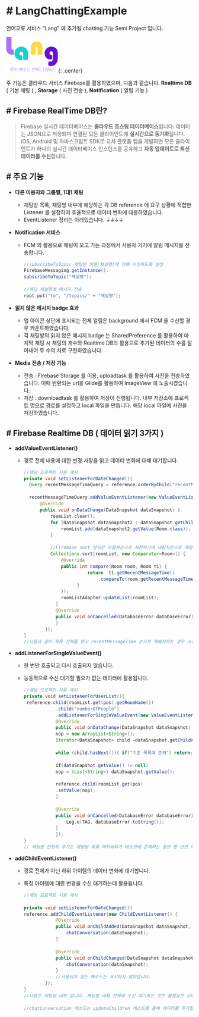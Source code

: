 # # LangChattingExample

언어교류 서비스 "Lang" 에 추가될 chatting 기능 Semi Project 입니다.



![img](./image/splash_logo.png){: .center}



주 기능은 클라우드 서비스 Firebase를 활용하였으며, 다음과 같습니다.  **Realtime DB** ( 기본 채팅 ) , **Storage** ( 사진 전송 ), **Notification** ( 알림 기능 )

## # Firebase RealTime DB란?

> Firebase 실시간 데이터베이스는 **클라우드 호스팅 데이터베이스**입니다. 데이터는 JSON으로 저장되며 연결된 모든 클라이언트에 **실시간으로 동기화**됩니다. iOS, Android 및 자바스크립트 SDK로 교차 플랫폼 앱을 개발하면 모든 클라이언트가 하나의 실시간 데이터베이스 인스턴스를 공유하고 **자동 업데이트로 최신 데이터를 수신**합니다.



## # 주요 기능

* **다른 이용자와 그룹별, 1대1 채팅**

  * 채팅방 목록, 채팅방 내부에 해당하는 각 DB reference 에 요구 상황에 적합한 Listener 를 설정하여 효율적으로 데이터 변화에 대응하였습니다.
  * EventListener 정리는 아래있습니다.  ↓↓↓↓

* **Notification 서비스**

  * FCM 의 활용으로 채팅이 오고 가는 과정에서 사용자 기기에 알림 메시지를 전송합니다.

    ````java
    //subscribeToTopic 채팅방 이름(채널명)에 대해 수신하도록 설정
    FirebaseMessaging.getInstance().
    subscribeToTopic("채널명");

    //해당 채널명에 메시지 전송
    root.put("to", "/topics/" + "채널명");
    ````

* **읽지 않은 메시지 badge 효과**

  * 앱 아이콘 상단에 표시되는 전체 알림은 background 에서 FCM 을 수신할 경우 카운트하였습니다.
  * 각 채팅방의 읽지 않은 메시지 badge 는 SharedPreference 를 활용하여 마지막 채팅 시 채팅의 개수와 Realtime DB의 활용으로 추가된 데이터의 수를 알아내어 두 수의 차로 구현하였습니다.

* **Media 전송 / 저장 기능**

  * 전송 : Firebase Storage 를 이용, uploadtask 를 활용하여 사진을 전송하였습니다. 이때 반환되는 url을 Glide를 활용하여 ImageView 에 노출시켰습니다.
  * 저장 : downloadtask 를 활용하여 저장이 진행됩니다. 내부 저장소에 프로젝트 명으로 경로를 설정하고 local 파일을 만듭니다. 해당 local 파일에 사진을 저장하였습니다.



## # Firebase Realtime DB ( 데이터 읽기 3가지 )

* **addValueEventListener()**

  * 경로 전체 내용에 대한 변경 사항을 읽고 데이터 변화에 대해 대기합니다.

    ````java
    //해당 프로젝트 사용 예시
    private void setListenerForDateChanged(){
      Query recentMessageTimeQuery = reference.orderByChild("recentMessageTime");

      recentMessageTimeQuery.addValueEventListener(new ValueEventListener() {
          @Override
          public void onDataChange(DataSnapshot dataSnapshot) {
              roomList.clear();
              for (DataSnapshot dataSnapshot2 : dataSnapshot.getChildren()) {
                  roomList.add(dataSnapshot2.getValue(Room.class));
              }
              
              //Firebase sort 방식은 오름차순으로 제한하기에 내림차순으로 재정렬합니다.
              Collections.sort(roomList, new Comparator<Room>() {
                  @Override
                  public int compare(Room room, Room t1) {
                            return  t1.getRecentMessageTime()
                                .compareTo(room.getRecentMessageTime());
                        }
                  });
                  roomListAdapter.updateList(roomList);
                }
                @Override
                public void onCancelled(DatabaseError databaseError) {
                }
            });
    }
    //다음과 같이 목록 전체를 읽고 recentMessageTime 순으로 재배치하는 경우 사용됩니다.
    ````

* **addListenerForSingleValueEvent()**

  * 한 번만 호출되고 다시 호출되지 않습니다.

  * 능동적으로 수신 대기할 필요가 없는 데이터에 활용됩니다.

    ````java
    //해당 프로젝트 사용 예시
    private void setListenerForUserList(){
     reference.child(roomList.get(pos).getRoomName())
                .child("numberOfPeople")
                .addListenerForSingleValueEvent(new ValueEventListener() {
                @Override
                public void onDataChange(DataSnapshot dataSnapshot) {
                nop = new ArrayList<String>();
    			Iterator<DataSnapshot> child =dataSnapshot.getChildren().iterator();
    			
                while (child.hasNext()){ if("기존 목록에 존재") return;}   
                
                if(dataSnapshot.getValue() != null)
                nop = (List<String>) dataSnapshot.getValue();
                  
                reference.child(roomList.get(pos)                                                                                                  			   .getRoomName()).child("numberOfPeople")
                .setValue(nop);
                }

                @Override
                public void onCancelled(DatabaseError databaseError) {
    				Log.e(TAG, databaseError.toString());
                }
                });
    }
    // 채팅방 인원의 추가는 채팅방 목록 액티비티가 테스크에 존재하는 동안 한 번만 이루어지면 되기에 다음과 같이 사용됩니다.
    ````

* **addChildEventListener()**

  * 경로 전체가 아닌 하위 아이템의 데이터 변화에 대기합니다.

  * 특정 아이템에 대한 변경을 수신 대기하는데 활용됩니다.

    ````java
    //해당 프로젝트 사용 예시

    private void setListenerForDateChanged(){
    reference.addChildEventListener(new ChildEventListener() {
                @Override
                public void onChildAdded(DataSnapshot dataSnapshot, String s) {
                    chatConversation(dataSnapshot);
                }

                @Override
                public void onChildChanged(DataSnapshot dataSnapshot, String s) {
                    chatConversation(dataSnapshot);
                }
          		//사용되지 않는 메소드는 표시하지 않았습니다.
            });
    }
    //다음은 채팅방 내부 입니다. 채팅방 내용 전체에 수신 대기하는 것은 불필요한 오버헤드가 발생하게 됩니다. 때문에 추가되는 하나의 채팅 object 에만 수신하도록 addChildEventListener()를 사용합니다.

    //chatConversation 메소드는 updateChildren 메소드를 통해 데이터를 추가합니다.
    ````



 

